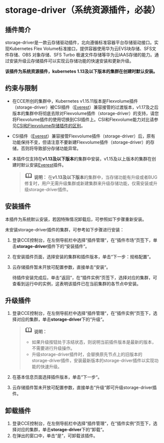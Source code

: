 # storage-driver（系统资源插件，必装）<a name="cce_01_0127"></a>

## 插件简介<a name="section25311744154917"></a>

storage-driver是一款云存储驱动插件，北向遵循标准容器平台存储驱动接口。实现Kubernetes Flex Volume标准接口，提供容器使用华为云EVS块存储、SFS文件存储、OBS 对象存储、SFS Turbo 极速文件存储等华为云IAAS存储的能力。通过安装升级云存储插件可以实现云存储功能的快速安装和更新升级。

**该插件为系统资源插件，kubernetes 1.13及以下版本的集群在创建时默认安装。**

## 约束与限制<a name="section3993231122718"></a>

-   在CCE所创的集群中，Kubernetes v1.15.11版本是Flexvolume插件（storage-driver）被CSI插件（[Everest](Everest（系统资源插件-必装）.md)）兼容接管的过渡版本，v1.17及之后版本的集群中将彻底去除对Flexvolume插件（storage-driver）的支持，请您将Flexvolume插件的使用切换到CSI插件上。CSI和Flexvolume能力对比请参见[CSI和Flexvolume存储插件的区别](存储概述-89.md#cce_10_0307_section1690993510317)。
-   CSI插件（[Everest](Everest（系统资源插件-必装）.md)）兼容接管Flexvolume插件（storage-driver）后，原有功能保持不变，但请注意不要新建Flexvolume插件（storage-driver）的存储，否则将导致部分存储功能异常。
-   本插件仅支持在**v1.13及以下版本**的集群中安装，v1.15及以上版本的集群在创建时默认安装[Everest](Everest（系统资源插件-必装）.md)插件。

    >![](public_sys-resources/icon-note.gif) **说明：** 
    >在**v1.13及以下版本**的集群中，当存储功能有升级或者BUG修复时，用户无需升级集群或新建集群来升级存储功能，仅需安装或升级storage-driver插件。


## 安装插件<a name="section776571919194"></a>

本插件为系统默认安装，若因特殊情况卸载后，可参照如下步骤重新安装。

未安装storage-driver插件的集群，可参考如下步骤进行安装：

1.  登录CCE控制台，在左侧导航栏中选择“插件管理“，在“插件市场“页签下，单击**storage-driver**插件下的“安装插件“。
2.  在安装插件页面，选择安装的集群和插件版本，单击“下一步：规格配置“。
3.  云存储插件暂未开放可配置参数，直接单击“安装“。

    待插件安装完成后，单击“返回“，在“插件实例“页签下，选择对应的集群，可查看到运行中的实例，这表明该插件已在当前集群的各节点中安装。


## 升级插件<a name="section455343310401"></a>

1.  登录CCE控制台，在左侧导航栏中选择“插件管理“，在“插件实例“页签下，选择对应的集群，单击**storage-driver**下的“升级“。

    >![](public_sys-resources/icon-note.gif) **说明：** 
    >-   如果升级按钮处于冻结状态，则说明当前插件版本是最新的版本，不需要进行升级操作。
    >-   升级storage-driver插件时，会替换原先节点上的旧版本的storage-driver插件，安装最新版本的storage-driver插件以实现功能的快速升级。

2.  在基本信息页面选择插件版本，单击“下一步“。
3.  云存储插件暂未开放可配置参数，直接单击“升级“即可升级storage-driver插件。

## 卸载插件<a name="section20765191931911"></a>

1.  登录CCE控制台，在左侧导航栏中选择“插件管理“，在“插件实例“页签下，选择对应的集群，单击**storage-driver**下的“卸载“。
2.  在弹出的窗口中，单击“是“，可卸载该插件。

